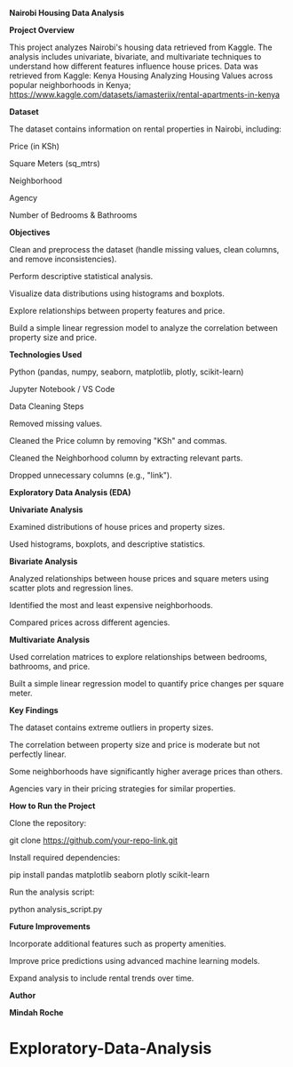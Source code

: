 **Nairobi Housing Data Analysis**

**Project Overview**

This project analyzes Nairobi's housing data retrieved from Kaggle. The analysis includes univariate, bivariate, and multivariate techniques to understand how different features influence house prices. 
Data was retrieved from Kaggle: Kenya Housing
Analyzing Housing Values across popular neighborhoods in Kenya; https://www.kaggle.com/datasets/iamasteriix/rental-apartments-in-kenya

**Dataset**

The dataset contains information on rental properties in Nairobi, including:

Price (in KSh)

Square Meters (sq_mtrs)

Neighborhood

Agency

Number of Bedrooms & Bathrooms

**Objectives**

Clean and preprocess the dataset (handle missing values, clean columns, and remove inconsistencies).

Perform descriptive statistical analysis.

Visualize data distributions using histograms and boxplots.

Explore relationships between property features and price.

Build a simple linear regression model to analyze the correlation between property size and price.

**Technologies Used**

Python (pandas, numpy, seaborn, matplotlib, plotly, scikit-learn)

Jupyter Notebook / VS Code

Data Cleaning Steps

Removed missing values.

Cleaned the Price column by removing "KSh" and commas.

Cleaned the Neighborhood column by extracting relevant parts.

Dropped unnecessary columns (e.g., "link").

**Exploratory Data Analysis (EDA)**

**Univariate Analysis**

Examined distributions of house prices and property sizes.

Used histograms, boxplots, and descriptive statistics.

**Bivariate Analysis**

Analyzed relationships between house prices and square meters using scatter plots and regression lines.

Identified the most and least expensive neighborhoods.

Compared prices across different agencies.

**Multivariate Analysis**

Used correlation matrices to explore relationships between bedrooms, bathrooms, and price.

Built a simple linear regression model to quantify price changes per square meter.

**Key Findings**

The dataset contains extreme outliers in property sizes.

The correlation between property size and price is moderate but not perfectly linear.

Some neighborhoods have significantly higher average prices than others.

Agencies vary in their pricing strategies for similar properties.

**How to Run the Project**

Clone the repository:

git clone https://github.com/your-repo-link.git

Install required dependencies:

pip install pandas matplotlib seaborn plotly scikit-learn

Run the analysis script:

python analysis_script.py

**Future Improvements**

Incorporate additional features such as property amenities.

Improve price predictions using advanced machine learning models.

Expand analysis to include rental trends over time.

**Author**

**Mindah Roche**
# Exploratory-Data-Analysis
